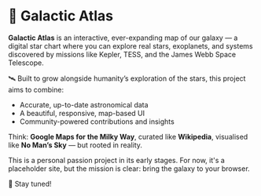 # 🌌 Galactic Atlas

**Galactic Atlas** is an interactive, ever-expanding map of our galaxy — a digital star chart where you can explore real stars, exoplanets, and systems discovered by missions like Kepler, TESS, and the James Webb Space Telescope.

🛰️ Built to grow alongside humanity’s exploration of the stars, this project aims to combine:
- Accurate, up-to-date astronomical data
- A beautiful, responsive, map-based UI
- Community-powered contributions and insights

Think: **Google Maps for the Milky Way**, curated like **Wikipedia**, visualised like **No Man’s Sky** — but rooted in reality.

This is a personal passion project in its early stages. For now, it's a placeholder site, but the mission is clear: bring the galaxy to your browser.

🔭 Stay tuned!
